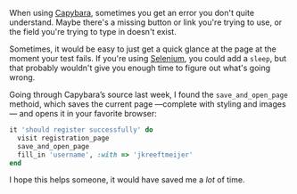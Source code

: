 When using [Capybara](https://github.com/jnicklas/capybara), sometimes you get an error you don't quite understand. 
Maybe there's a missing button or link you're trying to use, or the field you're trying to type in doesn't exist.

Sometimes, it would be easy to just get a quick glance at the page at the moment your test fails. 
If you're using [Selenium](), you could add a `sleep`, but that probably wouldn't give you enough time to figure out what's going wrong.

Going through Capybara’s source last week, I found the `save_and_open_page` methoid, which saves the current page —complete with styling and images—  and opens it in your favorite browser:

``` ruby
it 'should register successfully' do
  visit registration_page
  save_and_open_page
  fill_in 'username', :with => 'jkreeftmeijer'
end
```

I hope this helps someone, it would have saved me a *lot* of time.
